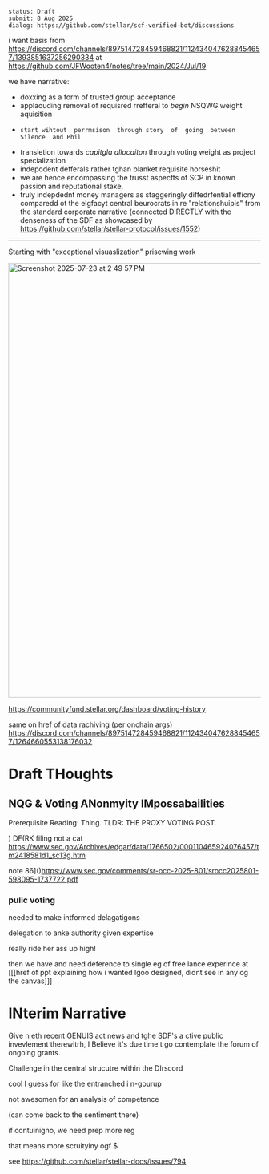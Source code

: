```
status: Draft
submit: 8 Aug 2025
dialog: https://github.com/stellar/scf-verified-bot/discussions
```




i  want  basis from https://discord.com/channels/897514728459468821/1124340476288454657/1393851637256290334 at  https://github.com/JFWooten4/notes/tree/main/2024/Jul/19

we  have narrative:
-  doxxing as  a form of trusted  group acceptance
-  applaouding  removal  of requisred rrefferal to _begin_ NSQWG weight  aquisition
  -     start wihtout  perrmsison  through story  of  going  between Silence  and Phil
  - transietion  towards _capitgla allocaiton_ through voting  weight as  project  specialization
  - indepodent defferals rather tghan blanket requisite  horseshit
- we  are hence encompassing the trusst  aspecfts  of  SCP in known passion  and reputational stake,
- truly indepdednt money managers  as staggeringly diffedrfential efficny comparedd  ot  the  elgfacyt central beurocrats in re "relationshuipis" from  the standard  corporate narrative  (connected DIRECTLY with  the  denseness  of the  SDF as  showcased by https://github.com/stellar/stellar-protocol/issues/1552)



----------


Starting with "exceptional visuaslization" prisewing work

<img width="685" height="868" alt="Screenshot 2025-07-23 at 2 49 57 PM" src="https://github.com/user-attachments/assets/9bfc07dd-0aca-46c7-9135-df26e7630e96" />

https://communityfund.stellar.org/dashboard/voting-history


same on href of data rachiving (per onchain args)
https://discord.com/channels/897514728459468821/1124340476288454657/1264660553138176032

# Draft THoughts

##  NQG & Voting  ANonmyity IMpossabailities

Prerequisite Reading: Thing. TLDR: THE  PROXY VOTING POST.

) DF(RK  filing not a cat  https://www.sec.gov/Archives/edgar/data/1766502/000110465924076457/tm2418581d1_sc13g.htm

note  86]()https://www.sec.gov/comments/sr-occ-2025-801/srocc2025801-598095-1737722.pdf

###  pulic voting

needed to make intformed delagatigons





delegation to anke authority given expertise

really ride her ass up high!









then we have and need deference to single eg of free lance experince at [[[href of ppt explaining how i wanted lgoo designed, didnt see in any og the canvas]]]

# INterim Narrative

Give n eth recent GENUIS  act  news and tghe SDF's a ctive public invevlement therewitrh,  I Believe  it's due  time t go  contemplate the forum of ongoing grants.  

Challenge in the  central strucutre within the DIrscord

cool I  guess for like the entranched i n-gourup

not awesomen  for  an analysis  of competence

(can  come back  to the sentiment  there)

if contuinigno, we need prep more reg

that means more scruityiny ogf  $

see  https://github.com/stellar/stellar-docs/issues/794
